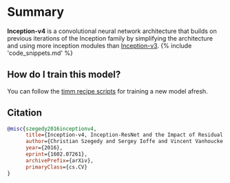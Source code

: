 # Summary

**Inception-v4** is a convolutional neural network architecture that builds on previous iterations of the Inception family by simplifying the architecture and using more inception modules than [Inception-v3](https://paperswithcode.com/method/inception-v3).
{% include 'code_snippets.md' %}

## How do I train this model?

You can follow the [timm recipe scripts](https://rwightman.github.io/pytorch-image-models/scripts/) for training a new model afresh.

## Citation

```BibTeX
@misc{szegedy2016inceptionv4,
      title={Inception-v4, Inception-ResNet and the Impact of Residual Connections on Learning}, 
      author={Christian Szegedy and Sergey Ioffe and Vincent Vanhoucke and Alex Alemi},
      year={2016},
      eprint={1602.07261},
      archivePrefix={arXiv},
      primaryClass={cs.CV}
}
```

<!--
Models:
- Name: inception_v4
  Metadata:
    FLOPs: 15806527936
    Training Data:
    - ImageNet
    Training Techniques:
    - Label Smoothing
    - RMSProp
    - Weight Decay
    Training Resources: 20x NVIDIA Kepler GPUs
    Architecture:
    - Average Pooling
    - Dropout
    - Inception-A
    - Inception-B
    - Inception-C
    - Reduction-A
    - Reduction-B
    - Softmax
    File Size: 171082495
    Tasks:
    - Image Classification
    ID: inception_v4
    LR: 0.045
    Dropout: 0.2
    Crop Pct: '0.875'
    Momentum: 0.9
    Image Size: '299'
    Interpolation: bicubic
  Code: https://github.com/rwightman/pytorch-image-models/blob/d8e69206be253892b2956341fea09fdebfaae4e3/timm/models/inception_v4.py#L313
  In Collection: Inception v4
Collections:
- Name: Inception v4
  Paper:
    title: Inception-v4, Inception-ResNet and the Impact of Residual Connections on
      Learning
    url: https://paperswithcode.com//paper/inception-v4-inception-resnet-and-the-impact
  type: model-index
Type: model-index
-->
